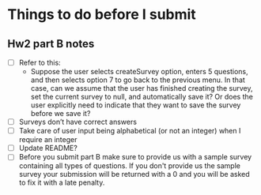 # Things to do before I submit #

## Hw2 part B notes ##

- [ ] Refer to this:
    - Suppose the user selects createSurvey option, enters 5 questions, and then selects option 7 to
      go back to the previous menu. In that case, can we assume that the user has finished creating the
      survey, set the current survey to null, and automatically save it? Or does the user explicitly
      need to indicate that they want to save the survey before we save it?
- [ ] Surveys don’t have correct answers
- [ ] Take care of user input being alphabetical (or not an integer) when I require an integer
- [ ] Update README?
- [ ] Before you submit part B make sure to provide us with a sample survey containing all types of questions. If you
  don't provide us the sample survey your submission will be returned with a 0 and you will be asked to fix it with a
  late penalty.

